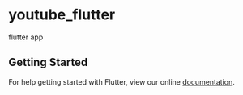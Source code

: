 # youtube_flutter

flutter app

## Getting Started

For help getting started with Flutter, view our online
[documentation](https://flutter.io/).
